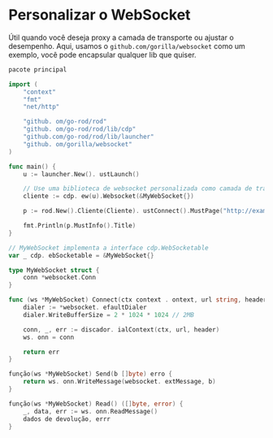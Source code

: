 # Personalizar o WebSocket

Útil quando você deseja proxy a camada de transporte ou ajustar o desempenho. Aqui, usamos o `github.com/gorilla/websocket` como um exemplo, você pode encapsular qualquer lib que quiser.

```go
pacote principal

import (
    "context"
    "fmt"
    "net/http"

    "github. om/go-rod/rod"
    "github. om/go-rod/rod/lib/cdp"
    "github.com/go-rod/rod/lib/launcher"
    "github. om/gorilla/websocket"
)

func main() {
    u := launcher.New(). ustLaunch()

    // Use uma biblioteca de websocket personalizada como camada de transporte para JSON-RPC
    cliente := cdp. ew(u).Websocket(&MyWebSocket{})

    p := rod.New().Cliente(Cliente). ustConnect().MustPage("http://example.com")

    fmt.Println(p.MustInfo().Title)
}

// MyWebSocket implementa a interface cdp.WebSocketable
var _ cdp. ebSocketable = &MyWebSocket{}

type MyWebSocket struct {
    conn *websocket.Conn
}

func (ws *MyWebSocket) Connect(ctx context . ontext, url string, header http.Header) error {
    dialer := *websocket. efaultDialer
    dialer.WriteBufferSize = 2 * 1024 * 1024 // 2MB

    conn, _, err := discador. ialContext(ctx, url, header)
    ws. onn = conn

    return err
}

função(ws *MyWebSocket) Send(b []byte) erro {
    return ws. onn.WriteMessage(websocket. extMessage, b)
}

função(ws *MyWebSocket) Read() ([]byte, error) {
    _, data, err := ws. onn.ReadMessage()
    dados de devolução, errr
}
```
